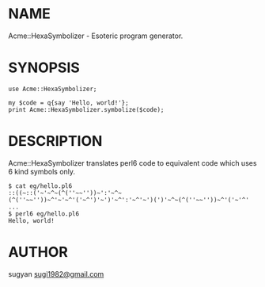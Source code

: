 NAME
====

Acme::HexaSymbolizer - Esoteric program generator.

SYNOPSIS
========

    use Acme::HexaSymbolizer;

    my $code = q{say 'Hello, world!'};
    print Acme::HexaSymbolizer.symbolize($code);

DESCRIPTION
===========

Acme::HexaSymbolizer translates perl6 code to equivalent code which uses 6 kind symbols only.

    $ cat eg/hello.pl6
    ::((~::('~'~^~(^(''~~''))~':'~^~(^(''~~''))~^'~'~^'('~^')'~')'~^':'~^'~')(')'~^~(^(''~~''))~^'('~'^' ...
    $ perl6 eg/hello.pl6
    Hello, world!

AUTHOR
======

sugyan <sugi1982@gmail.com>
